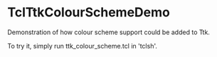 # TclTtkColourSchemeDemo
Demonstration of how colour scheme support could be added to Ttk.


To try it, simply run ttk_colour_scheme.tcl in 'tclsh'.

